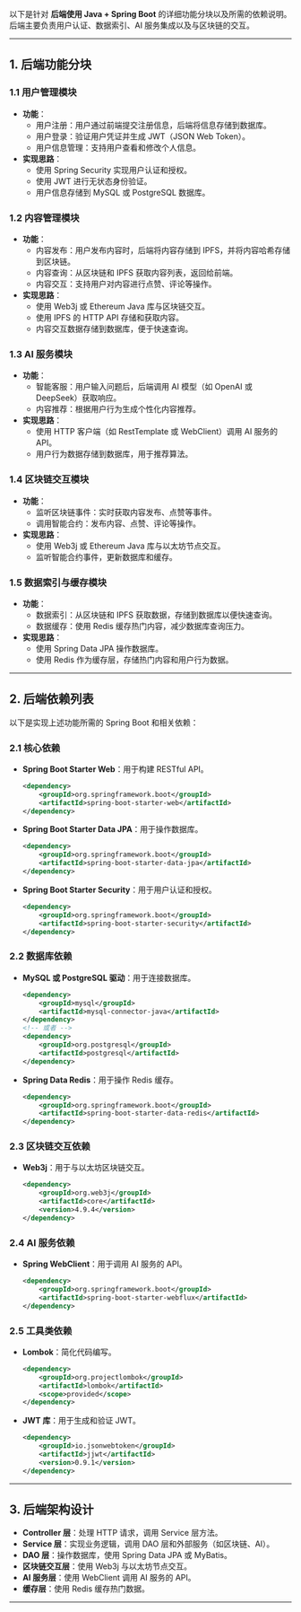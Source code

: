 以下是针对 **后端使用 Java + Spring Boot** 的详细功能分块以及所需的依赖说明。后端主要负责用户认证、数据索引、AI 服务集成以及与区块链的交互。

---

## 1. **后端功能分块**

### 1.1 **用户管理模块**
   - **功能**：
     - 用户注册：用户通过前端提交注册信息，后端将信息存储到数据库。
     - 用户登录：验证用户凭证并生成 JWT（JSON Web Token）。
     - 用户信息管理：支持用户查看和修改个人信息。
   - **实现思路**：
     - 使用 Spring Security 实现用户认证和授权。
     - 使用 JWT 进行无状态身份验证。
     - 用户信息存储到 MySQL 或 PostgreSQL 数据库。

### 1.2 **内容管理模块**
   - **功能**：
     - 内容发布：用户发布内容时，后端将内容存储到 IPFS，并将内容哈希存储到区块链。
     - 内容查询：从区块链和 IPFS 获取内容列表，返回给前端。
     - 内容交互：支持用户对内容进行点赞、评论等操作。
   - **实现思路**：
     - 使用 Web3j 或 Ethereum Java 库与区块链交互。
     - 使用 IPFS 的 HTTP API 存储和获取内容。
     - 内容交互数据存储到数据库，便于快速查询。

### 1.3 **AI 服务模块**
   - **功能**：
     - 智能客服：用户输入问题后，后端调用 AI 模型（如 OpenAI 或 DeepSeek）获取响应。
     - 内容推荐：根据用户行为生成个性化内容推荐。
   - **实现思路**：
     - 使用 HTTP 客户端（如 RestTemplate 或 WebClient）调用 AI 服务的 API。
     - 用户行为数据存储到数据库，用于推荐算法。

### 1.4 **区块链交互模块**
   - **功能**：
     - 监听区块链事件：实时获取内容发布、点赞等事件。
     - 调用智能合约：发布内容、点赞、评论等操作。
   - **实现思路**：
     - 使用 Web3j 或 Ethereum Java 库与以太坊节点交互。
     - 监听智能合约事件，更新数据库和缓存。

### 1.5 **数据索引与缓存模块**
   - **功能**：
     - 数据索引：从区块链和 IPFS 获取数据，存储到数据库以便快速查询。
     - 数据缓存：使用 Redis 缓存热门内容，减少数据库查询压力。
   - **实现思路**：
     - 使用 Spring Data JPA 操作数据库。
     - 使用 Redis 作为缓存层，存储热门内容和用户行为数据。

---

## 2. **后端依赖列表**

以下是实现上述功能所需的 Spring Boot 和相关依赖：

### 2.1 **核心依赖**
   - **Spring Boot Starter Web**：用于构建 RESTful API。
     ```xml
     <dependency>
         <groupId>org.springframework.boot</groupId>
         <artifactId>spring-boot-starter-web</artifactId>
     </dependency>
     ```
   - **Spring Boot Starter Data JPA**：用于操作数据库。
     ```xml
     <dependency>
         <groupId>org.springframework.boot</groupId>
         <artifactId>spring-boot-starter-data-jpa</artifactId>
     </dependency>
     ```
   - **Spring Boot Starter Security**：用于用户认证和授权。
     ```xml
     <dependency>
         <groupId>org.springframework.boot</groupId>
         <artifactId>spring-boot-starter-security</artifactId>
     </dependency>
     ```

### 2.2 **数据库依赖**
   - **MySQL 或 PostgreSQL 驱动**：用于连接数据库。
     ```xml
     <dependency>
         <groupId>mysql</groupId>
         <artifactId>mysql-connector-java</artifactId>
     </dependency>
     <!-- 或者 -->
     <dependency>
         <groupId>org.postgresql</groupId>
         <artifactId>postgresql</artifactId>
     </dependency>
     ```
   - **Spring Data Redis**：用于操作 Redis 缓存。
     ```xml
     <dependency>
         <groupId>org.springframework.boot</groupId>
         <artifactId>spring-boot-starter-data-redis</artifactId>
     </dependency>
     ```

### 2.3 **区块链交互依赖**
   - **Web3j**：用于与以太坊区块链交互。
     ```xml
     <dependency>
         <groupId>org.web3j</groupId>
         <artifactId>core</artifactId>
         <version>4.9.4</version>
     </dependency>
     ```

### 2.4 **AI 服务依赖**
   - **Spring WebClient**：用于调用 AI 服务的 API。
     ```xml
     <dependency>
         <groupId>org.springframework.boot</groupId>
         <artifactId>spring-boot-starter-webflux</artifactId>
     </dependency>
     ```

### 2.5 **工具类依赖**
   - **Lombok**：简化代码编写。
     ```xml
     <dependency>
         <groupId>org.projectlombok</groupId>
         <artifactId>lombok</artifactId>
         <scope>provided</scope>
     </dependency>
     ```
   - **JWT 库**：用于生成和验证 JWT。
     ```xml
     <dependency>
         <groupId>io.jsonwebtoken</groupId>
         <artifactId>jjwt</artifactId>
         <version>0.9.1</version>
     </dependency>
     ```

---

## 3. **后端架构设计**
   - **Controller 层**：处理 HTTP 请求，调用 Service 层方法。
   - **Service 层**：实现业务逻辑，调用 DAO 层和外部服务（如区块链、AI）。
   - **DAO 层**：操作数据库，使用 Spring Data JPA 或 MyBatis。
   - **区块链交互层**：使用 Web3j 与以太坊节点交互。
   - **AI 服务层**：使用 WebClient 调用 AI 服务的 API。
   - **缓存层**：使用 Redis 缓存热门数据。

---

